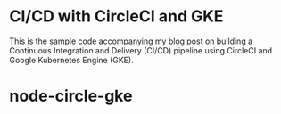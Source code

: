 # CI/CD with CircleCI and GKE

This is the sample code accompanying my blog post on building a Continuous
Integration and Delivery (CI/CD) pipeline using CircleCI and Google
Kubernetes Engine (GKE).
# node-circle-gke
